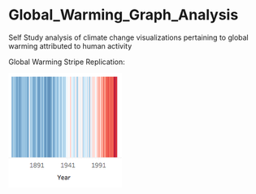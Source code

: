 # Global_Warming_Graph_Analysis
Self Study analysis of climate change visualizations pertaining to global warming attributed to human activity

Global Warming Stripe Replication:

![Viz replication](Global_Warming_Stripe_Graphic.png)
